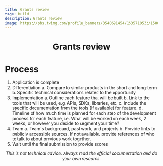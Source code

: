 ```yaml
---
title: Grants review
tags: build
description: Grants review
image: https://pbs.twimg.com/profile_banners/3540691454/1535710532/1500x500
---
```


<h1 style="text-align: center;">Grants review</h1>

# Process

1. Application is complete
2. Differentiation
    a. Compare to similar products in the short and long-term
    b. Specific technical considerations related to the opportunity
3. Implementation
    a. Outline each feature that will be built
    b. Link to the tools that will be used, e.g. APIs, SDKs, libraries, etc.
    c. Include the specific documentation from the tools (If available) for feature.
    d. Timeline of how much time is planned for each step of the development process for each feature, i.e. What will be worked on each week, 2 weeks, or however you decide to segment your time?
4. Team
    a. Team's background, past work, and projects
    b. Provide links to publicly accessible sources. If not available, provide references of who to talk to about previous work together.
6. Wait until the final submission to provide scores

<p style="text-align: center; font-style: italic">This is not technical advice. Always read the official documentation and do your own research.</p>